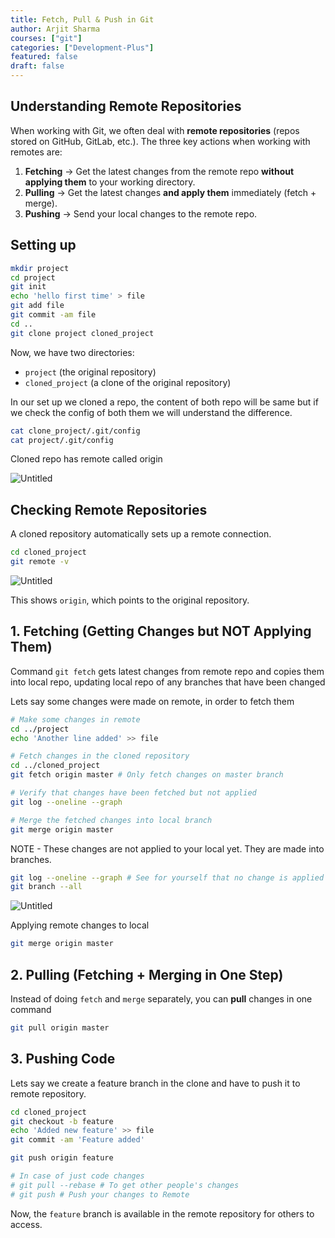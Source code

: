 ```yaml
---
title: Fetch, Pull & Push in Git
author: Arjit Sharma
courses: ["git"]
categories: ["Development-Plus"]
featured: false
draft: false
---
```


## Understanding Remote Repositories

When working with Git, we often deal with **remote repositories** (repos stored on GitHub, GitLab, etc.). The three key actions when working with remotes are:

1. **Fetching** → Get the latest changes from the remote repo **without applying them** to your working directory.
2. **Pulling** → Get the latest changes **and apply them** immediately (fetch + merge).
3. **Pushing** → Send your local changes to the remote repo.

## Setting up

```bash
mkdir project
cd project
git init
echo 'hello first time' > file
git add file 
git commit -am file
cd ..
git clone project cloned_project
```

Now, we have two directories:

- `project` (the original repository)
- `cloned_project` (a clone of the original repository)

In our set up we cloned a repo, the content of both repo will be same but if we check the config of both them we will understand the difference.

```bash
cat clone_project/.git/config
cat project/.git/config
```

Cloned repo has remote called origin

![Untitled](https://res.cloudinary.com/dwa6rcttw/image/upload/v1741782659/Untitled_16_fgffmz.png)

## **Checking Remote Repositories**

A cloned repository automatically sets up a remote connection.

```bash
cd cloned_project
git remote -v
```

![Untitled](https://res.cloudinary.com/dwa6rcttw/image/upload/v1741782661/Untitled_17_hdojya.png)

This shows `origin`, which points to the original repository.

## 1. Fetching (Getting Changes but NOT Applying Them)

Command `git fetch` gets latest changes from remote repo and copies them into local repo, updating local repo of any branches that have been changed

Lets say some changes were made on remote, in order to fetch them 

```bash
# Make some changes in remote
cd ../project
echo 'Another line added' >> file

# Fetch changes in the cloned repository
cd ../cloned_project
git fetch origin master # Only fetch changes on master branch

# Verify that changes have been fetched but not applied
git log --oneline --graph

# Merge the fetched changes into local branch
git merge origin master
```

NOTE - These changes are not applied to your local yet. They are made into branches.

```bash
git log --oneline --graph # See for yourself that no change is applied
git branch --all 
```

![Untitled](https://res.cloudinary.com/dwa6rcttw/image/upload/v1741782660/Untitled_18_kzee2f.png)

Applying remote changes to local

```bash
git merge origin master
```

## 2. Pulling (Fetching + Merging in One Step)

Instead of doing `fetch` and `merge` separately, you can **pull** changes in one command

```bash
git pull origin master
```

## 3. Pushing Code

Lets say we create a feature branch in the clone and have to push it to remote repository. 

```bash
cd cloned_project
git checkout -b feature
echo 'Added new feature' >> file
git commit -am 'Feature added'
```

```bash
git push origin feature 

# In case of just code changes
# git pull --rebase # To get other people's changes
# git push # Push your changes to Remote
```

Now, the `feature` branch is available in the remote repository for others to access.